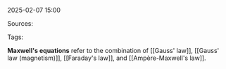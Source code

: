 2025-02-07 15:00

Sources: 

Tags:

**Maxwell's equations** refer to the combination of [[Gauss' law]], [[Gauss' law (magnetism)]], [[Faraday's law]], and [[Ampère-Maxwell's law]].